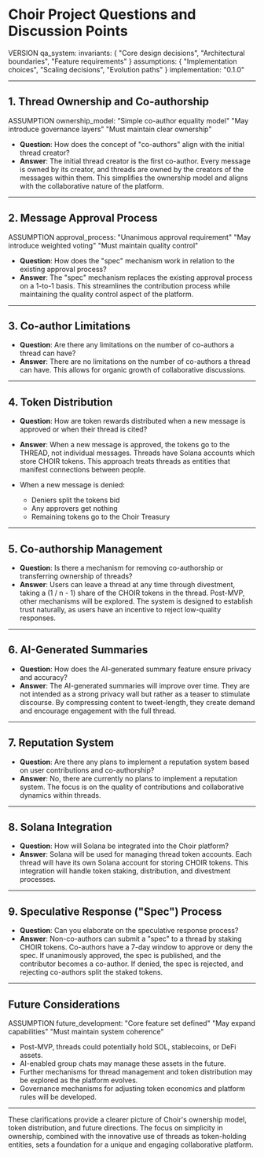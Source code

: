 # Choir Project Questions and Discussion Points

VERSION qa_system:
  invariants: {
    "Core design decisions",
    "Architectural boundaries",
    "Feature requirements"
  }
  assumptions: {
    "Implementation choices",
    "Scaling decisions",
    "Evolution paths"
  }
  implementation: "0.1.0"

---

## 1. Thread Ownership and Co-authorship

ASSUMPTION ownership_model:
  "Simple co-author equality model"
  "May introduce governance layers"
  "Must maintain clear ownership"

- **Question**: How does the concept of "co-authors" align with the initial thread creator?
- **Answer**: The initial thread creator is the first co-author. Every message is owned by its creator, and threads are owned by the creators of the messages within them. This simplifies the ownership model and aligns with the collaborative nature of the platform.

---

## 2. Message Approval Process

ASSUMPTION approval_process:
  "Unanimous approval requirement"
  "May introduce weighted voting"
  "Must maintain quality control"

- **Question**: How does the "spec" mechanism work in relation to the existing approval process?
- **Answer**: The "spec" mechanism replaces the existing approval process on a 1-to-1 basis. This streamlines the contribution process while maintaining the quality control aspect of the platform.

---

## 3. Co-author Limitations

- **Question**: Are there any limitations on the number of co-authors a thread can have?
- **Answer**: There are no limitations on the number of co-authors a thread can have. This allows for organic growth of collaborative discussions.

---

## 4. Token Distribution

- **Question**: How are token rewards distributed when a new message is approved or when their thread is cited?
- **Answer**: When a new message is approved, the tokens go to the THREAD, not individual messages. Threads have Solana accounts which store CHOIR tokens. This approach treats threads as entities that manifest connections between people.

- When a new message is denied:
  - Deniers split the tokens bid
  - Any approvers get nothing
  - Remaining tokens go to the Choir Treasury

---

## 5. Co-authorship Management

- **Question**: Is there a mechanism for removing co-authorship or transferring ownership of threads?
- **Answer**: Users can leave a thread at any time through divestment, taking a (1 / n - 1) share of the CHOIR tokens in the thread. Post-MVP, other mechanisms will be explored. The system is designed to establish trust naturally, as users have an incentive to reject low-quality responses.

---

## 6. AI-Generated Summaries

- **Question**: How does the AI-generated summary feature ensure privacy and accuracy?
- **Answer**: The AI-generated summaries will improve over time. They are not intended as a strong privacy wall but rather as a teaser to stimulate discourse. By compressing content to tweet-length, they create demand and encourage engagement with the full thread.

---

## 7. Reputation System

- **Question**: Are there any plans to implement a reputation system based on user contributions and co-authorship?
- **Answer**: No, there are currently no plans to implement a reputation system. The focus is on the quality of contributions and collaborative dynamics within threads.

---

## 8. Solana Integration

- **Question**: How will Solana be integrated into the Choir platform?
- **Answer**: Solana will be used for managing thread token accounts. Each thread will have its own Solana account for storing CHOIR tokens. This integration will handle token staking, distribution, and divestment processes.

---

## 9. Speculative Response ("Spec") Process

- **Question**: Can you elaborate on the speculative response process?
- **Answer**: Non-co-authors can submit a "spec" to a thread by staking CHOIR tokens. Co-authors have a 7-day window to approve or deny the spec. If unanimously approved, the spec is published, and the contributor becomes a co-author. If denied, the spec is rejected, and rejecting co-authors split the staked tokens.

---

## Future Considerations

ASSUMPTION future_development:
  "Core feature set defined"
  "May expand capabilities"
  "Must maintain system coherence"

- Post-MVP, threads could potentially hold SOL, stablecoins, or DeFi assets.
- AI-enabled group chats may manage these assets in the future.
- Further mechanisms for thread management and token distribution may be explored as the platform evolves.
- Governance mechanisms for adjusting token economics and platform rules will be developed.

---

These clarifications provide a clearer picture of Choir's ownership model, token distribution, and future directions. The focus on simplicity in ownership, combined with the innovative use of threads as token-holding entities, sets a foundation for a unique and engaging collaborative platform.
